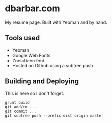 # dbarbar.com

My resume page.  Built with Yeoman and by hand.

## Tools used

* Yeoman
* Google Web Fonts
* Zocial icon font
* Hosted on Github using a subtree push

## Building and Deploying

This is here so I don't forget.

````
grunt build
git add/rm ...
git commit ...
git subtree push --prefix dist origin master
````

